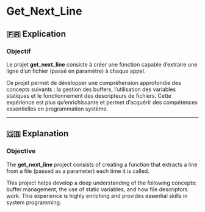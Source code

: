 # Get_Next_Line

## 🇫🇷 Explication

### Objectif
Le projet **get_next_line** consiste à créer une fonction capable d’extraire une ligne d’un fichier (passé en paramètre) à chaque appel.

Ce projet permet de développer une compréhension approfondie des concepts suivants : la gestion des buffers, l’utilisation des variables statiques et le fonctionnement des descripteurs de fichiers. Cette expérience est plus qu’enrichissante et permet d’acquérir des compétences essentielles en programmation système.

---

## 🇬🇧 Explanation

### Objective
The **get_next_line** project consists of creating a function that extracts a line from a file (passed as a parameter) each time it is called.

This project helps develop a deep understanding of the following concepts: buffer management, the use of static variables, and how file descriptors work. This experience is highly enriching and provides essential skills in system programming.
